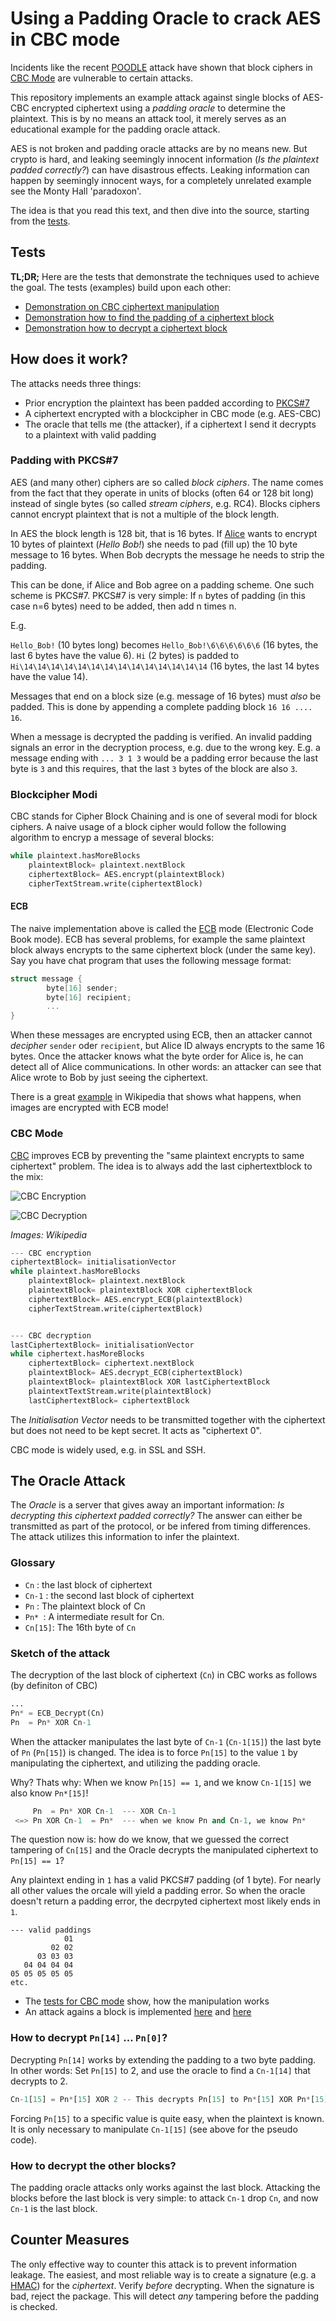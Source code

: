 Using a Padding Oracle to crack AES in CBC mode
=================================================

Incidents like the recent [POODLE](https://www.openssl.org/~bodo/ssl-poodle.pdf) attack have shown that block ciphers in [CBC Mode](https://en.wikipedia.org/wiki/Block_cipher_mode_of_operation#Cipher-block_chaining_.28CBC.29) are vulnerable to certain attacks.

This repository implements an example attack against single blocks of AES-CBC encrypted ciphertext using a _padding oracle_ to determine the plaintext.  This is by no means an attack tool, it merely serves as an educational example for the padding oracle attack. 

AES is not broken and padding oracle attacks are by no means new. But crypto is hard, and leaking seemingly innocent information (_Is the plaintext padded correctly?_) can have disastrous effects. Leaking information can happen by seemingly innocent ways, for a completely unrelated example see the Monty Hall 'paradoxon'.

The idea is that you read this text, and then dive into the source, starting from the [tests](https://github.com/neuhalje/padding_oracle/tree/master/src/test/groovy/name/neuhalfen/padding_oracle).

Tests
-------
**TL;DR;** Here are the tests that demonstrate the techniques used to achieve the goal. The tests (examples) build upon each other:

* [Demonstration on CBC ciphertext manipulation](https://github.com/neuhalje/padding_oracle/tree/master/src/test/groovy/name/neuhalfen/padding_oracle/cbc/DemonstrateCBCTest.groovy)
* [Demonstration how to find the padding of a ciphertext block](https://github.com/neuhalje/padding_oracle/tree/master/src/test/groovy/name/neuhalfen/padding_oracle/attack/FindPaddingTest.groovy)
* [Demonstration how to decrypt a ciphertext block](https://github.com/neuhalje/padding_oracle/tree/master/src/test/groovy/name/neuhalfen/padding_oracle/attack/DecipherBlockAttackTest.groovy)


How does it work?
---------------------

The attacks needs three things:

* Prior encryption the plaintext has been padded according to [PKCS#7](https://en.wikipedia.org/wiki/PKCS)
* A ciphertext encrypted with a blockcipher in CBC mode (e.g. AES-CBC)
* The oracle that tells me (the attacker), if a ciphertext I send it decrypts to a plaintext with valid padding

### Padding with PKCS#7

AES (and many other) ciphers are so called _block ciphers_. The name comes from the fact that they operate in units of blocks (often 64 or 128 bit long) instead of single bytes (so called _stream ciphers_, e.g. RC4). Blocks ciphers cannot encrypt plaintext that is not a multiple of the block length.

In AES the block length is 128 bit, that is 16 bytes. If [Alice](https://en.wikipedia.org/wiki/Alice_and_Bob) wants to encrypt 10 bytes of plaintext (_Hello Bob!_) she needs to pad (fill up) the 10 byte message to 16 bytes. When Bob decrypts the message he needs to strip the padding.

This can be done, if Alice and Bob agree on a padding scheme. One such scheme is PKCS#7. PKCS#7 is very simple: If `n` bytes of padding (in this case n=6 bytes) need to be added, then add n times n.

E.g.

`Hello_Bob!` (10 bytes long) becomes `Hello_Bob!\6\6\6\6\6\6`  (16 bytes, the last 6 bytes have the value 6). `Hi` (2 bytes) is padded to `Hi\14\14\14\14\14\14\14\14\14\14\14\14\14\14` (16 bytes, the last 14 bytes have the value 14).

Messages that end on a block size (e.g. message of 16 bytes) must _also_ be padded. This is done by appending a complete padding block `16 16 .... 16`.

When a message is decrypted the padding is verified. An invalid padding signals an error in the decryption process, e.g. due to the wrong key. E.g. a message ending with `... 3 1 3` would be a padding error because the last byte is `3` and this requires, that the last `3` bytes of the block are also `3`.


### Blockcipher Modi

CBC stands for Cipher Block Chaining and is one of several modi for block ciphers. A naive usage of a block cipher would follow the following algorithm to encryp a message of several blocks:

```python
while plaintext.hasMoreBlocks
    plaintextBlock= plaintext.nextBlock
    ciphertextBlock= AES.encrypt(plaintextBlock)
    cipherTextStream.write(ciphertextBlock)
```

#### ECB 
The naive implementation above is called the [ECB](https://en.wikipedia.org/wiki/Block_cipher_mode_of_operation#Electronic_codebook_.28ECB.29) mode (Electronic Code Book mode). ECB has several problems, for example the same plaintext block always encrypts to the same ciphertext block (under the same key). Say you have chat program that uses the following message format:

```C
struct message {
        byte[16] sender;
        byte[16] recipient;
        ...
}
```

When these messages are encrypted using ECB, then an attacker cannot _decipher_ `sender` oder  `recipient`, but Alice ID always encrypts to the same 16 bytes. Once the attacker knows what the byte order for Alice is, he can detect all of Alice communications. In other words: an attacker can see that Alice wrote to Bob by just seeing the ciphertext. 

There is a great [example](https://en.wikipedia.org/wiki/Block_cipher_mode_of_operation#Electronic_codebook_.28ECB.29) in Wikipedia that shows what happens, when images are encrypted with ECB mode!

### CBC Mode

[CBC](https://en.wikipedia.org/wiki/Block_cipher_mode_of_operation#Cipher-block_chaining_.28CBC.29) improves ECB by preventing the "same plaintext encrypts to same ciphertext" problem. The idea is to always add the last ciphertextblock to the mix:

![CBC Encryption](https://upload.wikimedia.org/wikipedia/commons/thumb/8/80/CBC_encryption.svg/601px-CBC_encryption.svg.png "CBC Encryption (from Wikipedia)")

![CBC Decryption](https://upload.wikimedia.org/wikipedia/commons/thumb/2/2a/CBC_decryption.svg/601px-CBC_decryption.svg.png "CBC Decryption (from wikipedia)")

_Images: Wikipedia_

```python
--- CBC encryption
ciphertextBlock= initialisationVector
while plaintext.hasMoreBlocks
    plaintextBlock= plaintext.nextBlock
    plaintextBlock= plaintextBlock XOR ciphertextBlock
    ciphertextBlock= AES.encrypt_ECB(plaintextBlock)
    cipherTextStream.write(ciphertextBlock)


--- CBC decryption
lastCiphertextBlock= initialisationVector
while ciphertext.hasMoreBlocks
    ciphertextBlock= ciphertext.nextBlock
    plaintextBlock= AES.decrypt_ECB(ciphertextBlock)
    plaintextBlock= plaintextBlock XOR lastCiphertextBlock
    plaintextTextStream.write(plaintextBlock)
    lastCiphertextBlock= ciphertextBlock
```

The _Initialisation Vector_ needs to be transmitted together with the ciphertext but does not need to be kept secret. It acts as "ciphertext 0".

CBC mode is widely used, e.g. in SSL and SSH.

## The Oracle Attack

The _Oracle_ is a server that gives away an important information:  _Is decrypting this ciphertext padded correctly?_ The answer can either be transmitted as part of the protocol, or be infered from timing differences. The attack utilizes this information to infer the plaintext.

### Glossary
* `Cn` : the last block of ciphertext
* `Cn-1` : the second last block of ciphertext
* `Pn` : The plaintext block of Cn
* `Pn* `: A intermediate result for Cn.
* `Cn[15]`: The 16th byte of `Cn`

### Sketch of the attack

The decryption of the last block of ciphertext (`Cn`) in CBC works as follows (by definiton of CBC)

```python
...
Pn* = ECB_Decrypt(Cn)
Pn  = Pn* XOR Cn-1
```

When the attacker manipulates the last byte of `Cn-1` (`Cn-1[15]`) the last byte of `Pn` (`Pn[15]`) is changed. The idea is to force `Pn[15]` to the value `1` by manipulating the ciphertext, and utilizing the padding oracle.

Why? Thats why:  When we know `Pn[15] == 1`, and we know `Cn-1[15]` we also know `Pn*[15]`! 

```python
     Pn  = Pn* XOR Cn-1  --- XOR Cn-1
 <=> Pn XOR Cn-1  = Pn*  --- when we know Pn and Cn-1, we know Pn*
```

The question now is: how do we know, that we guessed the correct tampering of `Cn[15]` and the Oracle decrypts the manipulated ciphertext to `Pn[15] == 1`? 

Any plaintext ending in  `1` has a valid PKCS#7 padding (of 1 byte). For nearly all other values the orcale will yield a padding error. So when the oracle doesn't return a padding error, the decrpyted ciphertext most likely ends in `1`.

```text
--- valid paddings
            01
         02 02
      03 03 03
   04 04 04 04
05 05 05 05 05
etc.
```

* The [tests for CBC mode](https://github.com/neuhalje/padding_oracle/blob/master/src/test/groovy/name/neuhalfen/padding_oracle/cbc/DemonstrateCBCTest.groovy) show, how the manipulation works
* An attack agains a block is implemented [here](https://github.com/neuhalje/padding_oracle/blob/master/src/test/groovy/name/neuhalfen/padding_oracle/attack/FindPaddingTest.groovy) and [here](https://github.com/neuhalje/padding_oracle/blob/master/src/test/groovy/name/neuhalfen/padding_oracle/attack/DecipherBlockAttackTest.groovy)

### How to decrypt `Pn[14]` ... `Pn[0]`?

Decrypting `Pn[14]` works by extending the padding to a two byte padding. In other words: Set `Pn[15]` to 2, and use the oracle to find a `Cn-1[14]` that decrypts to 2.

```python
Cn-1[15] = Pn*[15] XOR 2 -- This decrypts Pn[15] to Pn*[15] XOR Pn*[15] XOR 2 = 2
```

Forcing `Pn[15]` to a specific value is quite easy, when the plaintext is known. It is only necessary to manipulate `Cn-1[15]` (see above for the pseudo code).

### How to decrypt the other blocks?

The padding oracle attacks only works against the last block. Attacking the blocks before the last block is very simple: to attack `Cn-1` drop `Cn`, and now `Cn-1` is the last block.

## Counter Measures
The only effective way to counter this attack is to prevent information leakage. The easiest, and most reliable way is to create a signature (e.g. a [HMAC](https://en.wikipedia.org/wiki/Hash-based_message_authentication_code)) for the _ciphertext_. Verify _before_ decrypting. When the signature is bad, reject the package. This will detect *any* tampering before the padding is checked.
